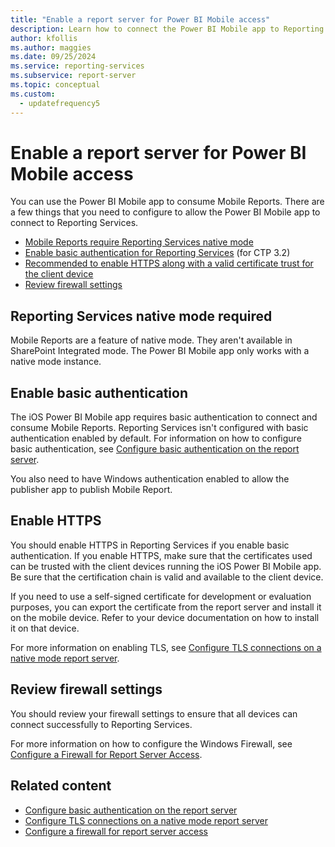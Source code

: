 ```yaml
---
title: "Enable a report server for Power BI Mobile access"
description: Learn how to connect the Power BI Mobile app to Reporting Services to consume Mobile Reports. Mobile Reports are a feature of Native Mode.
author: kfollis
ms.author: maggies
ms.date: 09/25/2024
ms.service: reporting-services
ms.subservice: report-server
ms.topic: conceptual
ms.custom:
  - updatefrequency5
---
```

# Enable a report server for Power BI Mobile access
You can use the Power BI Mobile app to consume Mobile Reports. There are a few things that you need to configure to allow the Power BI Mobile app to connect to Reporting Services.  
  
-   [Mobile Reports require Reporting Services native mode](#nativemode)  
-   [Enable basic authentication for Reporting Services](#basicauth) (for CTP 3.2)  
-   [Recommended to enable HTTPS along with a valid certificate trust for the client device](#https)  
-   [Review firewall settings](#firewall)  
  
## <a id="nativemode"></a> Reporting Services native mode required  
Mobile Reports are a feature of native mode. They aren't available in SharePoint Integrated mode. The Power BI Mobile app only works with a native mode instance.  
  
## <a id="basicauth"></a> Enable basic authentication  
The iOS Power BI Mobile app requires basic authentication to connect and consume Mobile Reports. Reporting Services isn't configured with basic authentication enabled by default. For information on how to configure basic authentication, see [Configure basic authentication on the report server](../../reporting-services/security/configure-windows-authentication-on-the-report-server.md).  
  
You also need to have Windows authentication enabled to allow the publisher app to publish Mobile Report.  
  
## <a id="https"></a> Enable HTTPS  
You should enable HTTPS in Reporting Services if you enable basic authentication. If you enable HTTPS, make sure that the certificates used can be trusted with the client devices running the iOS Power BI Mobile app. Be sure that the certification chain is valid and available to the client device.  
  
If you need to use a self-signed certificate for development or evaluation purposes, you can export the certificate from the report server and install it on the mobile device. Refer to your device documentation on how to install it on that device.  
  
For more information on enabling TLS, see [Configure TLS connections on a native mode report server](../../reporting-services/security/configure-ssl-connections-on-a-native-mode-report-server.md).

## <a id="firewall"></a> Review firewall settings
You should review your firewall settings to ensure that all devices can connect successfully to Reporting Services.   

For more information on how to configure the Windows Firewall, see [Configure a Firewall for Report Server Access](../../reporting-services/report-server/configure-a-firewall-for-report-server-access.md).  

## Related content

- [Configure basic authentication on the report server](../../reporting-services/security/configure-windows-authentication-on-the-report-server.md)
- [Configure TLS connections on a native mode report server](../../reporting-services/security/configure-ssl-connections-on-a-native-mode-report-server.md)
- [Configure a firewall for report server access](../../reporting-services/report-server/configure-a-firewall-for-report-server-access.md)
